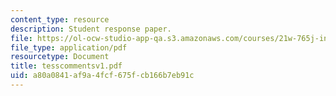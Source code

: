```yaml
---
content_type: resource
description: Student response paper.
file: https://ol-ocw-studio-app-qa.s3.amazonaws.com/courses/21w-765j-interactive-and-non-linear-narrative-theory-and-practice-spring-2004/a80a0841af9a4fcf675fcb166b7eb91c_tesscommentsv1.pdf
file_type: application/pdf
resourcetype: Document
title: tesscommentsv1.pdf
uid: a80a0841-af9a-4fcf-675f-cb166b7eb91c
---
```

